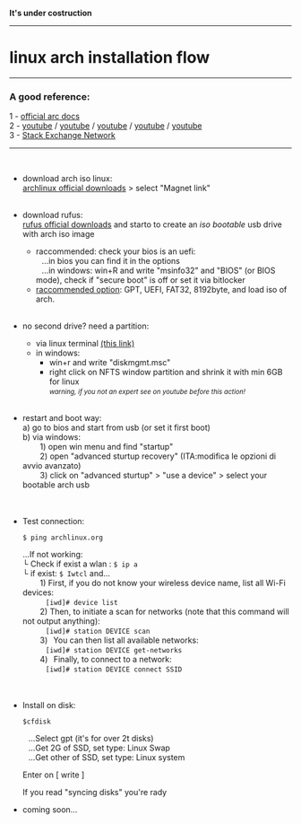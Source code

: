 <b> It's under costruction </b>

---

# linux arch installation flow

----

### A good reference:

1 - [official arc docs](https://wiki.archlinux.org/title/Installation_guide)<br>
2 - [youtube](https://www.youtube.com/watch?v=RsrPrA8NJHk) / [youtube](https://www.youtube.com/watch?v=LGhifbn6088&t=309s) / [youtube](https://www.youtube.com/watch?v=C3D_qzw94v8) / [youtube](https://www.youtube.com/watch?v=sm_fuBeaOqE) / [youtube](https://www.youtube.com/watch?v=JRdYSGh-g3s)<br>
3 - [Stack Exchange Network](https://askubuntu.com/questions/726972/dual-boot-windows-10-and-linux-ubuntu-on-separate-hard-drives)<br>

---
<br>

- download arch iso linux:<br>
  [archlinux official downloads](https://archlinux.org/download/) > select "Magnet link"
<br><br>
 
- download rufus:<br>
  [rufus official downloads](https://rufus.ie/it/) and starto to create an <i>iso bootable</i> usb drive with arch iso image
  - raccommended: check your bios is an uefi:<br>
  ⠀...in bios you can find it in the options<br>
  ⠀...in windows: win+R and write "msinfo32" and "BIOS" (or BIOS mode), check if "secure boot" is off or set it via bitlocker<br>
  - [raccommended option](https://blog.htbaa.com/wp-content/uploads/2013/11/rufus.png): GPT, UEFI, FAT32, 8192byte, and load iso of arch.
<br><br>

- no second drive? need a partition:
  - via linux terminal [(this link)](https://phoenixnap.com/kb/linux-create-partition)
  - in windows:<br>
    - win+r and write "diskmgmt.msc"
    - right click on NFTS window partition and shrink it with min 6GB for linux<br>
    <small><i>warning, if you not an expert see on youtube before this action!</i></small>
<br><br>

- restart and boot way:<br>
  a) go to bios and start from usb (or set it first boot)<br>
  b) via windows:<br>
 ⠀⠀⠀1) open win menu and find "startup"<br>
 ⠀⠀⠀2) open "advanced sturtup recovery" (ITA:modifica le opzioni di avvio avanzato)<br>
 ⠀⠀⠀3) click on "advanced sturtup" > "use a device" > select your bootable arch usb<br>
<br><br>

- Test connection:<br>

  `$ ping archlinux.org`<br>

   ...If not working:<br>
      └ Check if exist a wlan : `$ ip a`<br>
        └ if exist: `$ Iwtcl` and...<br>
        ⠀⠀⠀1) First, if you do not know your wireless device name, list all Wi-Fi devices:<br>
        ⠀⠀⠀⠀`[iwd]# device list`<br>
        ⠀⠀⠀2) Then, to initiate a scan for networks (note that this command will not output anything):<br>
        ⠀⠀⠀⠀`[iwd]# station DEVICE scan`<br>
        ⠀⠀⠀3)⠀You can then list all available networks:<br>
        ⠀⠀⠀⠀`[iwd]# station DEVICE get-networks`<br>
        ⠀⠀⠀4)⠀Finally, to connect to a network:<br>
        ⠀⠀⠀⠀`[iwd]# station DEVICE connect SSID`<br>
<br><br>

- Install on disk:

  `$cfdisk`<br>

  ⠀...Select gpt (it's for over 2t disks)<br>
  ⠀...Get 2G of SSD, set type: Linux Swap<br>
  ⠀...Get other of SSD, set type: Linux system<br>

  Enter on [ write ]

  If you read "syncing disks" you're rady

- coming soon...
